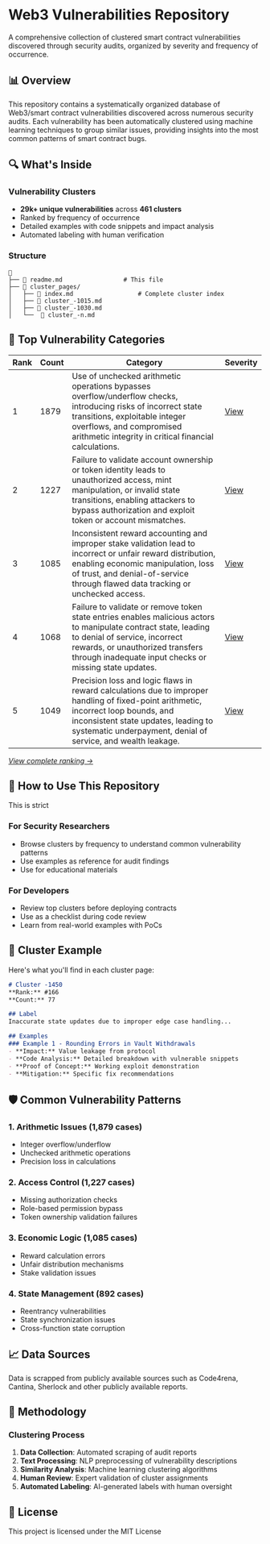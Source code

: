 # Web3 Vulnerabilities Repository

A comprehensive collection of clustered smart contract vulnerabilities discovered through security audits, organized by severity and frequency of occurrence.

## 📊 Overview

This repository contains a systematically organized database of Web3/smart contract vulnerabilities discovered across numerous security audits. Each vulnerability has been automatically clustered using machine learning techniques to group similar issues, providing insights into the most common patterns of smart contract bugs.

## 🔍 What's Inside

### Vulnerability Clusters
- **29k+ unique vulnerabilities** across **461 clusters**
- Ranked by frequency of occurrence
- Detailed examples with code snippets and impact analysis
- Automated labeling with human verification

### Structure
```
📁 
├── 📄 readme.md                 # This file
├── 📁 cluster_pages/
│   ├── 📄 index.md                  # Complete cluster index
│   ├── 📄 cluster_-1015.md 
│   ├── 📄 cluster_-1030.md
│   └──  📄 cluster_-n.md
```

## 🎯 Top Vulnerability Categories

| Rank | Count | Category | Severity |
|------|-------|----------|----------|
| 1 | 1879 | Use of unchecked arithmetic operations bypasses overflow/underflow checks, introducing risks of incorrect state transitions, exploitable integer overflows, and compromised arithmetic integrity in critical financial calculations. | [View](cluster_pages/cluster_-1015.md) |
| 2 | 1227 | Failure to validate account ownership or token identity leads to unauthorized access, mint manipulation, or invalid state transitions, enabling attackers to bypass authorization and exploit token or account mismatches. | [View](cluster_pages/cluster_-1030.md) |
| 3 | 1085 | Inconsistent reward accounting and improper stake validation lead to incorrect or unfair reward distribution, enabling economic manipulation, loss of trust, and denial-of-service through flawed data tracking or unchecked access. | [View](cluster_pages/cluster_-1395.md) |
| 4 | 1068 | Failure to validate or remove token state entries enables malicious actors to manipulate contract state, leading to denial of service, incorrect rewards, or unauthorized transfers through inadequate input checks or missing state updates. | [View](cluster_pages/cluster_-1041.md) |
| 5 | 1049 | Precision loss and logic flaws in reward calculations due to improper handling of fixed-point arithmetic, incorrect loop bounds, and inconsistent state updates, leading to systematic underpayment, denial of service, and wealth leakage. | [View](cluster_pages/cluster_-1005.md) |

*[View complete ranking →](clustered_pages/index.md)*

## 📖 How to Use This Repository

This is strict

### For Security Researchers
- Browse clusters by frequency to understand common vulnerability patterns
- Use examples as reference for audit findings
- Use for educational materials

### For Developers
- Review top clusters before deploying contracts
- Use as a checklist during code review
- Learn from real-world examples with PoCs

## 🔬 Cluster Example

Here's what you'll find in each cluster page:

```markdown
# Cluster -1450
**Rank:** #166  
**Count:** 77  

## Label
Inaccurate state updates due to improper edge case handling...

## Examples
### Example 1 - Rounding Errors in Vault Withdrawals
- **Impact:** Value leakage from protocol
- **Code Analysis:** Detailed breakdown with vulnerable snippets
- **Proof of Concept:** Working exploit demonstration
- **Mitigation:** Specific fix recommendations
```

## 🛡️ Common Vulnerability Patterns

### 1. **Arithmetic Issues** (1,879 cases)
- Integer overflow/underflow
- Unchecked arithmetic operations
- Precision loss in calculations

### 2. **Access Control** (1,227 cases)
- Missing authorization checks
- Role-based permission bypass
- Token ownership validation failures

### 3. **Economic Logic** (1,085 cases)
- Reward calculation errors
- Unfair distribution mechanisms
- Stake validation issues

### 4. **State Management** (892 cases)
- Reentrancy vulnerabilities
- State synchronization issues
- Cross-function state corruption

## 📈 Data Sources

Data is scrapped from publicly available sources such as Code4rena, Cantina, Sherlock and other publicly available reports.

## 🔧 Methodology

### Clustering Process
1. **Data Collection**: Automated scraping of audit reports
2. **Text Processing**: NLP preprocessing of vulnerability descriptions
3. **Similarity Analysis**: Machine learning clustering algorithms
4. **Human Review**: Expert validation of cluster assignments
5. **Automated Labeling**: AI-generated labels with human oversight

## 📄 License

This project is licensed under the MIT License
